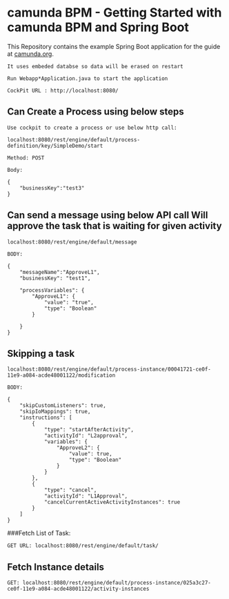# camunda BPM - Getting Started with camunda BPM and Spring Boot

This Repository contains the example Spring Boot application for the guide at [camunda.org](http://camunda.org/get-started/spring-boot.html).

```
It uses embeded databse so data will be erased on restart

Run Webapp*Application.java to start the application

```

```
CockPit URL : http://localhost:8080/
```

## Can Create a Process using below steps
```
Use cockpit to create a process or use below http call:

localhost:8080/rest/engine/default/process-definition/key/SimpleDemo/start

Method: POST

Body:

{
	"businessKey":"test3"
}
```

## Can send a message using below API call Will approve the task that is waiting for given activity

```
localhost:8080/rest/engine/default/message

BODY:

{
    "messageName":"ApproveL1",
    "businessKey": "test1",
    
    "processVariables": {
        "ApproveL1": {
            "value": "true",
            "type": "Boolean"
        }
        
    }
}
```

## Skipping a task

```
localhost:8080/rest/engine/default/process-instance/00041721-ce0f-11e9-a084-acde48001122/modification

BODY:

{
    "skipCustomListeners": true,
    "skipIoMappings": true,
    "instructions": [
        {
            "type": "startAfterActivity",
            "activityId": "L2approval",
            "variables": {
                "ApproveL2": {
                    "value": true,
                    "type": "Boolean"
                }
            }
        },
        {
            "type": "cancel",
            "activityId": "L1Approval",
            "cancelCurrentActiveActivityInstances": true
        }
    ]
}

```

###Fetch List of Task:

```
GET URL: localhost:8080/rest/engine/default/task/

```

## Fetch Instance details

```
GET: localhost:8080/rest/engine/default/process-instance/025a3c27-ce0f-11e9-a084-acde48001122/activity-instances

```